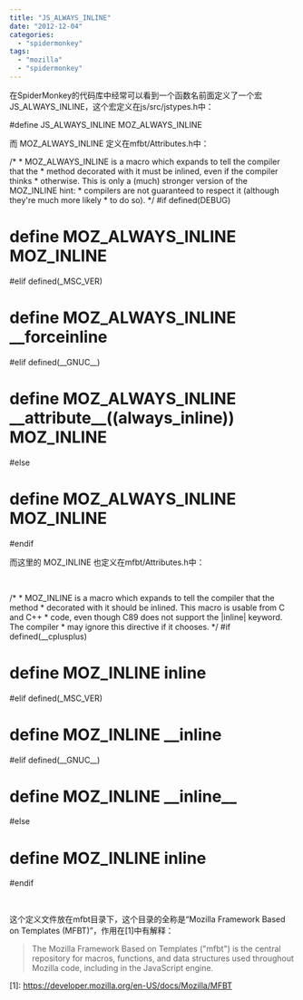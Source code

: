 ```yaml
---
title: "JS_ALWAYS_INLINE"
date: "2012-12-04"
categories: 
  - "spidermonkey"
tags: 
  - "mozilla"
  - "spidermonkey"
---
```


在SpiderMonkey的代码库中经常可以看到一个函数名前面定义了一个宏 JS\_ALWAYS\_INLINE，这个宏定义在js/src/jstypes.h中：

#define JS\_ALWAYS\_INLINE MOZ\_ALWAYS\_INLINE

而 MOZ\_ALWAYS\_INLINE 定义在mfbt/Attributes.h中：

/\*
 \* MOZ\_ALWAYS\_INLINE is a macro which expands to tell the compiler that the
 \* method decorated with it must be inlined, even if the compiler thinks
 \* otherwise.  This is only a (much) stronger version of the MOZ\_INLINE hint:
 \* compilers are not guaranteed to respect it (although they're much more likely
 \* to do so).
 \*/
#if defined(DEBUG)
#  define MOZ\_ALWAYS\_INLINE     MOZ\_INLINE
#elif defined(\_MSC\_VER)
#  define MOZ\_ALWAYS\_INLINE     \_\_forceinline
#elif defined(\_\_GNUC\_\_)
#  define MOZ\_ALWAYS\_INLINE     \_\_attribute\_\_((always\_inline)) MOZ\_INLINE
#else
#  define MOZ\_ALWAYS\_INLINE     MOZ\_INLINE
#endif

而这里的 MOZ\_INLINE 也定义在mfbt/Attributes.h中：

 

/\*
 \* MOZ\_INLINE is a macro which expands to tell the compiler that the method
 \* decorated with it should be inlined.  This macro is usable from C and C++
 \* code, even though C89 does not support the |inline| keyword.  The compiler
 \* may ignore this directive if it chooses.
 \*/
#if defined(\_\_cplusplus)
#  define MOZ\_INLINE            inline
#elif defined(\_MSC\_VER)
#  define MOZ\_INLINE            \_\_inline
#elif defined(\_\_GNUC\_\_)
#  define MOZ\_INLINE            \_\_inline\_\_
#else
#  define MOZ\_INLINE            inline
#endif

 

这个定义文件放在mfbt目录下，这个目录的全称是“Mozilla Framework Based on Templates (MFBT)”，作用在\[1\]中有解释：

> The Mozilla Framework Based on Templates ("mfbt") is the central repository for macros, functions, and data structures used throughout Mozilla code, including in the JavaScript engine.

\[1\]: https://developer.mozilla.org/en-US/docs/Mozilla/MFBT
